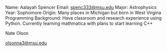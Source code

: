 Name: Aalayah Spencer
Email: spenc333@msu.edu
Major: Astrophysics
Year: Sophomore
Origin: Many places in Michigan but born in West Virgina
Programming Background: Have classroom and research experience using Python. Currently learning mathmatica with plans to start learning C++

Nate Olson

olsonna3@msu.edu


